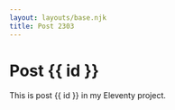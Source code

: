 ```yaml
---
layout: layouts/base.njk
title: Post 2303
---
```


# Post {{ id }}

This is post {{ id }} in my Eleventy project.

